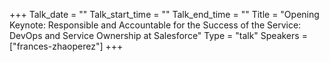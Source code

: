 +++
Talk_date = ""
Talk_start_time = ""
Talk_end_time = ""
Title = "Opening Keynote: Responsible and Accountable for the Success of the Service: DevOps and Service Ownership at Salesforce"
Type = "talk"
Speakers = ["frances-zhaoperez"]
+++



